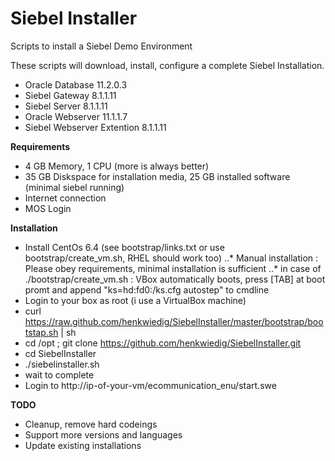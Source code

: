 Siebel Installer
================

Scripts to install a Siebel Demo Environment

These scripts will download, install, configure a complete Siebel Installation.

* Oracle Database 11.2.0.3
* Siebel Gateway 8.1.1.11
* Siebel Server 8.1.1.11
* Oracle Webserver 11.1.1.7
* Siebel Webserver Extention 8.1.1.11

**Requirements**

* 4 GB Memory, 1 CPU (more is always better)
* 35 GB Diskspace for installation media, 25 GB installed software (minimal siebel running)
* Internet connection
* MOS Login

**Installation**

* Install CentOs 6.4 (see bootstrap/links.txt or use bootstrap/create_vm.sh, RHEL should work too)
..* Manual installation : Please obey requirements, minimal installation is sufficient
..* in case of ./bootstrap/create_vm.sh : VBox automatically boots, press [TAB] at boot promt and append "ks=hd:fd0:/ks.cfg autostep" to cmdline
* Login to your box as root (i use a VirtualBox machine)
* curl https://raw.github.com/henkwiedig/SiebelInstaller/master/bootstrap/bootstap.sh | sh
* cd /opt ; git clone https://github.com/henkwiedig/SiebelInstaller.git
* cd SiebelInstaller
* ./siebelinstaller.sh
* wait to complete
* Login to http://ip-of-your-vm/ecommunication_enu/start.swe

**TODO**

* Cleanup, remove hard codeings
* Support more versions and languages
* Update existing installations

